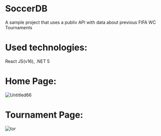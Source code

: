# SoccerDB
  A sample project that uses a publiv API with data about previous FIFA WC Tournaments
  
# Used technologies: 
  React JS(v16), .NET 5

# Home Page:
![Untitled66](https://user-images.githubusercontent.com/56757318/169691751-44821c3c-2bab-4560-ad4f-9f92c18ff92a.jpg)

# Tournament Page:
![tor](https://user-images.githubusercontent.com/56757318/169691688-8d6d324a-5bef-4a09-aa38-ea5775a8786e.jpg)

